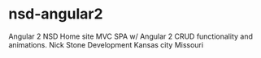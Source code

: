 # nsd-angular2
Angular 2 NSD Home site MVC SPA w/ Angular 2 CRUD functionality and animations.
Nick Stone Development Kansas city Missouri 
